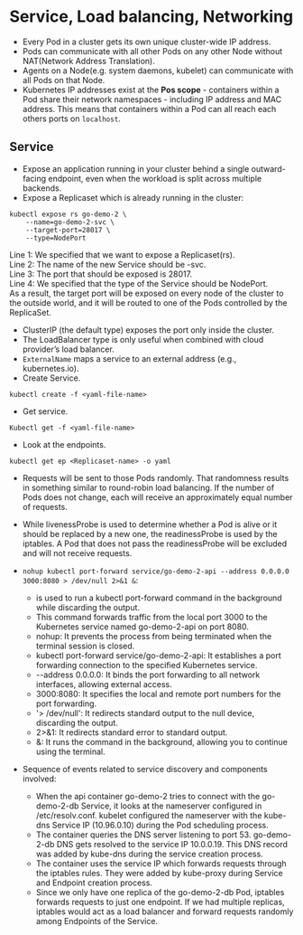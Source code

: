 # Service, Load balancing, Networking

- Every Pod in a cluster gets its own unique cluster-wide IP address.
- Pods can communicate with all other Pods on any other Node without NAT(Network Address Translation).
- Agents on a Node(e.g. system daemons, kubelet) can communicate with all Pods on that Node.
- Kubernetes IP addresses exist at the **Pos scope** - containers within a Pod share their network namespaces - 
  including IP address and MAC address. This means that containers within a Pod can all reach each others ports on ```localhost```.

## Service

- Expose an application running in your cluster behind a single outward-facing endpoint, even when the workload is
  split across multiple backends.
- Expose a Replicaset which is already running in the cluster:
```
kubectl expose rs go-demo-2 \
    --name=go-demo-2-svc \
    --target-port=28017 \
    --type=NodePort
```
Line 1: We specified that we want to expose a Replicaset(rs). <br>
Line 2: The name of the new Service should be <replicaSet-name>-svc.<br>
Line 3: The port that should be exposed is 28017. <br>
Line 4: We specified that the type of the Service should be NodePort. <br>
As a result, the target port will be exposed on every node of the cluster to the outside world, and it will be routed to one of the Pods controlled by the ReplicaSet.
- ClusterIP (the default type) exposes the port only inside the cluster.
- The LoadBalancer type is only useful when combined with cloud provider’s load balancer.
- ```ExternalName``` maps a service to an external address (e.g., kubernetes.io).
- Create Service.
```
kubectl create -f <yaml-file-name>
```
- Get service.
```
Kubectl get -f <yaml-file-name>
```
- Look at the endpoints.
```
kubectl get ep <Replicaset-name> -o yaml
```
- Requests will be sent to those Pods randomly. That randomness results in something similar to round-robin load balancing. 
  If the number of Pods does not change, each will receive an approximately equal number of requests.
- While livenessProbe is used to determine whether a Pod is alive or it should be replaced by a new one, the readinessProbe is used by the iptables.
  A Pod that does not pass the readinessProbe will be excluded and will not receive requests. 
- ```nohup kubectl port-forward service/go-demo-2-api --address 0.0.0.0 3000:8080 > /dev/null 2>&1 &```:
  - is used to run a kubectl port-forward command in the background while discarding the output.
  - This command forwards traffic from the local port 3000 to the Kubernetes service named go-demo-2-api on port 8080.
  - nohup: It prevents the process from being terminated when the terminal session is closed.
  - kubectl port-forward service/go-demo-2-api: It establishes a port forwarding connection to the specified Kubernetes service.
  - --address 0.0.0.0: It binds the port forwarding to all network interfaces, allowing external access.
  - 3000:8080: It specifies the local and remote port numbers for the port forwarding.
  - '> /dev/null': It redirects standard output to the null device, discarding the output.
  - 2>&1: It redirects standard error to standard output.
  - &: It runs the command in the background, allowing you to continue using the terminal.
  
- Sequence of events related to service discovery and components involved:
  - When the api container go-demo-2 tries to connect with the go-demo-2-db Service, it looks at the nameserver configured in /etc/resolv.conf.
    kubelet configured the nameserver with the kube-dns Service IP (10.96.0.10) during the Pod scheduling process.
  - The container queries the DNS server listening to port 53. go-demo-2-db DNS gets resolved to the service IP 10.0.0.19. 
    This DNS record was added by kube-dns during the service creation process.
  - The container uses the service IP which forwards requests through the iptables rules. They were added by kube-proxy during Service and Endpoint creation process.
  - Since we only have one replica of the go-demo-2-db Pod, iptables forwards requests to just one endpoint.
    If we had multiple replicas, iptables would act as a load balancer and forward requests randomly among Endpoints of the Service.
  